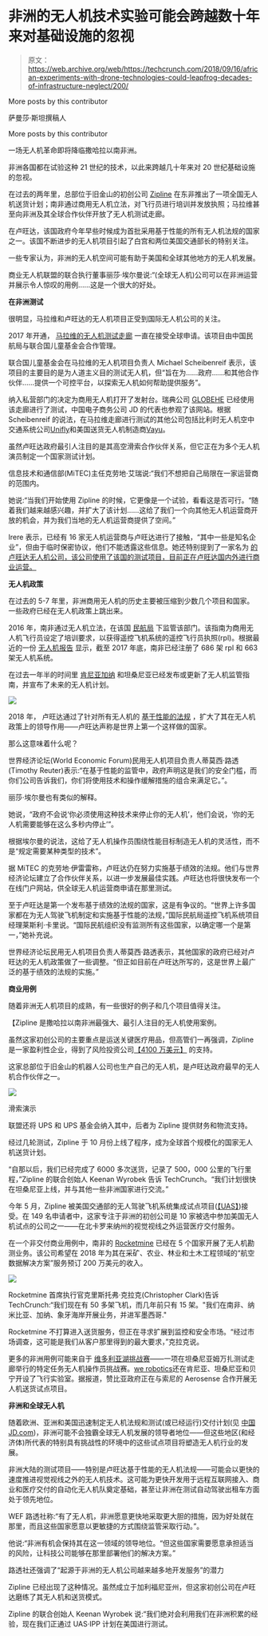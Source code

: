 # 非洲的无人机技术实验可能会跨越数十年来对基础设施的忽视

> 原文：<https://web.archive.org/web/https://techcrunch.com/2018/09/16/african-experiments-with-drone-technologies-could-leapfrog-decades-of-infrastructure-neglect/200/>

More posts by this contributor

萨曼莎·斯坦撰稿人

More posts by this contributor

一场无人机革命即将降临撒哈拉以南非洲。

非洲各国都在试验这种 21 世纪的技术，以此来跨越几十年来对 20 世纪基础设施的忽视。

在过去的两年里，总部位于旧金山的初创公司 [Zipline](https://web.archive.org/web/20210207150829/https://www.crunchbase.com/organization/romotive) 在东非推出了一项全国无人机送货计划；南非通过商用无人机立法，对飞行员进行培训并发放执照；马拉维甚至向非洲及其全球合作伙伴开放了无人机测试走廊。

在卢旺达，该国政府今年早些时候成为首批采用基于性能的所有无人机法规的国家之一。该国不断进步的无人机项目引起了白宫和两位美国交通部长的特别关注。

一些专家认为，非洲的无人机空间可能有助于美国和全球其他地方的无人机发展。

商业无人机联盟的联合执行董事丽莎·埃尔曼说:“(全球无人机)公司可以在非洲运营并展示令人惊叹的用例……这是一个很大的好处。

**在非洲测试**

很明显，马拉维和卢旺达的无人机项目正受到国际无人机公司的关注。

2017 年开通， [马拉维的无人机测试走廊](https://web.archive.org/web/20210207150829/http://unicefstories.org/drones/malawi/) 一直在接受全球申请。该项目由中国民航局与联合国儿童基金会合作管理。

联合国儿童基金会在马拉维的无人机项目负责人 Michael Scheibenreif 表示，该项目的主要目的是为人道主义目的测试无人机，但“旨在为……政府……和其他合作伙伴……提供一个可控平台，以探索无人机如何帮助提供服务”。

纳入私营部门的决定为商用无人机打开了发射台。瑞典公司 [GLOBEHE](https://web.archive.org/web/20210207150829/http://www.globhe.com/) 已经使用该走廊进行了测试，中国电子商务公司 JD 的代表也参观了该网站。根据 Scheibenreif 的说法，在马拉维走廊进行测试的其他公司包括比利时无人机空中交通系统公司[Unifly](https://web.archive.org/web/20210207150829/https://www.crunchbase.com/organization/unifly)和美国送货无人机制造商[Vayu](https://web.archive.org/web/20210207150829/https://www.vayu.us/product/)。

虽然卢旺达政府最引人注目的是其高空滑索合作伙伴关系，但它正在为多个无人机演员制定一个国家测试计划。

信息技术和通信部(MiTEC)主任克劳地·艾瑞说:“我们不想把自己局限在一家运营商的范围内。

她说:“当我们开始使用 Zipline 的时候，它更像是一个试验，看看这是否可行。“随着我们越来越感兴趣，并扩大了该计划……这给了我们一个向其他无人机运营商开放的机会，并为我们当地的无人机运营商提供了空间。”

Irere 表示，已经有 16 家无人机运营商与卢旺达进行了接触，“其中一些是知名企业”，但由于临时保密协议，他们不能透露这些信息。她还特别提到了一家名为 [的卢旺达无人机公司，该公司使用了该国的测试项目，目前正在卢旺达国内外进行商业运营。](https://web.archive.org/web/20210207150829/http://charisuas.com/)

**无人机政策**

在过去的 5-7 年里，非洲商用无人机的历史主要被压缩到少数几个项目和国家。一些政府已经在无人机政策上跳出来。

2016 年，南非通过无人机立法，在该国 [民航局](https://web.archive.org/web/20210207150829/http://www.caa.co.za/Pages/RPAS/Remotely%20Piloted%20Aircraft%20Systems.aspx) 下监管该部门。该指南为商用无人机飞行员设定了培训要求，以获得遥控飞机系统的遥控飞行员执照(rpl)。根据最近的一份 [无人机报告](https://web.archive.org/web/20210207150829/https://www.rocketmine.com/state-of-drone-report-2018/) 显示，截至 2017 年底，南非已经注册了 686 架 rpl 和 663 架无人机系统。

在过去一年半的时间里 [肯尼亚](https://web.archive.org/web/20210207150829/https://www.capitalfm.co.ke/news/2018/03/kenya-publishes-rules-for-operating-drones/)[加纳](https://web.archive.org/web/20210207150829/http://3news.com/ghana-to-use-drones-to-deliver-essential-medicines-to-remote-areas-dr-bawumia/) 和坦桑尼亚已经发布或更新了无人机监管指南，并宣布了未来的无人机计划。

![](img/3fdbc63298896b1343125117f88c6e5f.png)

2018 年， 卢旺达通过了针对所有无人机的 [基于性能的法规](https://web.archive.org/web/20210207150829/https://innovator.news/rwanda-pioneers-drone-regulation-69a81b8264f9) ，扩大了其在无人机政策上的领导作用——卢旺达声称是世界上第一个这样做的国家。

那么这意味着什么呢？

世界经济论坛(World Economic Forum)民用无人机项目负责人蒂莫西·路透(Timothy Reuter)表示:“在基于性能的监管中，政府声明这是我们的安全门槛，而你们公司告诉我们，你们将使用技术和操作缓解措施的组合来满足它。”。

丽莎·埃尔曼也有类似的解释。

她说，“政府不会说‘你必须使用这种技术来停止你的无人机’，他们会说，‘你的无人机需要能够在这么多秒内停止’”。

根据埃尔曼的说法，这给了无人机操作员围绕性能目标制造无人机的灵活性，而不是“规定需要某种类型的技术”。

据 MiTEC 的克劳地·伊雷雷称，卢旺达仍在努力实施基于绩效的法规。他们与世界经济论坛建立了合作伙伴关系，以进一步发展最佳实践。卢旺达也将很快发布一个在线门户网站，供全球无人机运营商申请在那里测试。

至于卢旺达是第一个发布基于绩效的法规的国家，这是有争议的。“世界上许多国家都在为无人驾驶飞机制定和实施基于性能的法规，”国际民航局遥控飞机系统项目经理莱斯利·卡里说。“国际民航组织没有监测所有这些国家，以确定哪一个是第一，”她补充说。

世界经济论坛民用无人机项目负责人蒂莫西·路透表示，其他国家的政府已经对卢旺达的无人机政策做了一些调整。“但正如目前在卢旺达所写的，这是世界上最广泛的基于绩效的法规的实施。”

**商业用例**

随着非洲无人机项目的成熟，有一些很好的例子和几个项目值得关注。

【Zipline 是撒哈拉以南非洲最强大、最引人注目的无人机使用案例。

虽然这家初创公司的主要重点是运送关键医疗用品，但高管们一再强调，Zipline 是一家盈利性企业，得到了风险投资公司[【4100 万美元】](https://web.archive.org/web/20210207150829/https://www.crunchbase.com/organization/romotive) 的支持。

这家总部位于旧金山的机器人公司也生产自己的无人机，是卢旺达政府最早的无人机合作伙伴之一。

![](img/fe56d8ef8d88d78de38c01ed07fb7be4.png)

滑索演示

联盟还将 UPS 和 UPS 基金会纳入其中，后者为 Zipline 提供财务和物流支持。

经过几轮测试，Zipline 于 10 月份上线了程序[](https://web.archive.org/web/20210207150829/https://beta.techcrunch.com/2016/10/31/rwandas-tech-initiatives-prove-african-governments-can-catalyze-innovation/)，成为全球首个规模化的国家无人机送货计划。

“自那以后，我们已经完成了 6000 多次送货，记录了 500，000 公里的飞行里程，”Zipline 的联合创始人 Keenan Wyrobek 告诉 TechCrunch。“我们计划很快在坦桑尼亚上线，并与其他一些非洲国家进行交流。”

今年 5 月，Zipline 被美国交通部的无人驾驶飞机系统集成试点项目([【UAS】](https://web.archive.org/web/20210207150829/https://www.faa.gov/uas/programs_partnerships/uas_integration_pilot_program/))接受。在 149 名申请者中，这家专注于非洲的初创公司是 10 家被选中参加美国无人机试点的公司之一——在北卡罗来纳州的视觉视线之外运营[](https://web.archive.org/web/20210207150829/https://www.expouav.com/news/latest/beyond-visual-line-sight-operations-next-target-faa-regulation/)医疗交付服务。

在一个非交付商业用例中，南非的 [Rocketmine](https://web.archive.org/web/20210207150829/https://www.rocketmine.com/) 已经在 5 个国家开展了无人机勘测业务。该公司希望在 2018 年为其在采矿、农业、林业和土木工程领域的“航空数据解决方案”服务预订 200 万美元的收入。

![](img/0c1e3a8953e0c5c63d15ddc63e65745d.png)

Rocketmine 首席执行官克里斯托弗·克拉克(Christopher Clark)告诉 TechCrunch:“我们现在有 50 多架飞机，而几年前只有 15 架。"我们在南非、纳米比亚、加纳、象牙海岸开展业务，并进军墨西哥."

Rocketmine 不打算进入送货服务，但正在寻求扩展到监控和安全市场。“经过市场调查，这可能是我们从客户那里得到的最大要求，”克拉克说。

更多的非洲用例可能来自于 [维多利亚湖挑战赛](https://web.archive.org/web/20210207150829/https://www.lakevictoriachallenge.org/challenge/)——一项在坦桑尼亚姆万扎测试走廊举行的特定任务无人机操作员挑战赛。[we robotics](https://web.archive.org/web/20210207150829/https://werobotics.org/)还在肯尼亚、坦桑尼亚和贝宁开设了飞行实验室。据报道，赞比亚[](https://web.archive.org/web/20210207150829/https://www.lusakatimes.com/2017/01/17/zambia-start-using-drones-deliver-medicines-rural-areas/)政府正在与索尼的 Aerosense 合作开展无人机送货试点项目。

**非洲和全球无人机**

随着欧洲、亚洲和美国迅速制定无人机法规和测试(或已经运行)交付计划(见 [中国 JD.com](https://web.archive.org/web/20210207150829/https://www.bloomberg.com/news/features/2018-07-03/china-s-on-the-fast-track-to-making-uav-drone-deliveries))，非洲可能不会独霸全球无人机发展的领导者地位——但这些地区(和经济体)所代表的特别具有挑战性的环境中的这些试点项目将塑造无人机行业的发展。

非洲大陆的测试项目——特别是卢旺达基于性能的无人机法规——可能会以更快的速度推进视觉视线之外的[](https://web.archive.org/web/20210207150829/https://www.expouav.com/news/latest/beyond-visual-line-sight-operations-next-target-faa-regulation/)无人机技术。这可能为更快开发用于远程互联网接入、商业和医疗交付的自动化无人机队奠定基础，甚至让非洲在测试自动驾驶出租车方面处于领先地位。

WEF 路透社称:“有了无人机，非洲愿意更快地采取更大胆的措施，因为好处就在那里，而且这些国家愿意以更敏捷的方式围绕监管采取行动。”。

他说:“非洲有机会保持其在这一领域的领导地位。“但这些国家需要愿意承担适当的风险，让科技公司能够在那里部署他们的解决方案。”

路透社还强调了“起源于非洲的无人机公司越来越多地开发服务”的潜力

Zipline 已经出现了这种情况。虽然成立于加利福尼亚州，但这家初创公司在卢旺达磨练了其无人机和送货模式。

Zipline 的联合创始人 Keenan Wyrobek 说:“我们绝对会利用我们在非洲积累的经验，现在我们正通过 UAS·IPP 计划在美国进行测试。